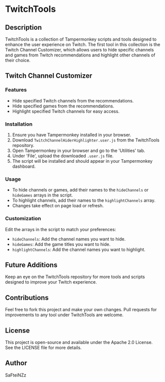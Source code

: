 # TwitchTools

## Description
TwitchTools is a collection of Tampermonkey scripts and tools designed to enhance the user experience on Twitch. The first tool in this collection is the Twitch Channel Customizer, which allows users to hide specific channels and games from Twitch recommendations and highlight other channels of their choice.

## Twitch Channel Customizer

### Features
- Hide specified Twitch channels from the recommendations.
- Hide specified games from the recommendations.
- Highlight specified Twitch channels for easy access.

### Installation
1. Ensure you have Tampermonkey installed in your browser.
2. Download `TwitchChannelHiderHighlighter.user.js` from the TwitchTools repository.
3. Open Tampermonkey in your browser and go to the 'Utilities' tab.
4. Under 'File', upload the downloaded `.user.js` file.
5. The script will be installed and should appear in your Tampermonkey dashboard.

### Usage
- To hide channels or games, add their names to the `hideChannels` or `hideGames` arrays in the script.
- To highlight channels, add their names to the `highlightChannels` array.
- Changes take effect on page load or refresh.

### Customization
Edit the arrays in the script to match your preferences:
- `hideChannels`: Add the channel names you want to hide.
- `hideGames`: Add the game titles you want to hide.
- `highlightChannels`: Add the channel names you want to highlight.

## Future Additions
Keep an eye on the TwitchTools repository for more tools and scripts designed to improve your Twitch experience.

## Contributions
Feel free to fork this project and make your own changes. Pull requests for improvements to any tool under TwitchTools are welcome.

## License
This project is open-source and available under the Apache 2.0 License. See the LICENSE file for more details.

## Author
SaFteiNZz
